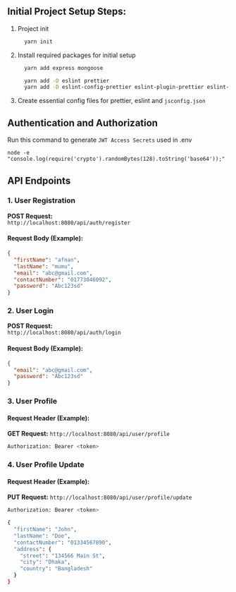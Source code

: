 ## Initial Project Setup Steps:

1. Project init

   ```bash
     yarn init
   ```

2. Install required packages for initial setup

   ```bash
     yarn add express mongoose

     yarn add -D eslint prettier
     yarn add -D eslint-config-prettier eslint-plugin-prettier eslint-plugin-import
   ```

3. Create essential config files for prettier, eslint and `jsconfig.json`

## Authentication and Authorization

Run this command to generate `JWT Access Secrets` used in .env

```node
node -e "console.log(require('crypto').randomBytes(128).toString('base64'));"
```

## API Endpoints

### 1. **User Registration**

**POST Request:**  
`http://localhost:8080/api/auth/register`

#### Request Body (Example):

```json
{
  "firstName": "afnan",
  "lastName": "mumu",
  "email": "abc@gmail.com",
  "contactNumber": "01773046092",
  "password": "Abc123sd"
}
```

### 2. **User Login**

**POST Request:**  
`http://localhost:8080/api/auth/login`

#### Request Body (Example):

```json
{
  "email": "abc@gmail.com",
  "password": "Abc123sd"
}
```

### 3. **User Profile**

#### Request Header (Example):

**GET Request:**
`http://localhost:8080/api/user/profile`

```bash
Authorization: Bearer <token>
```

### 4. **User Profile Update**

#### Request Header (Example):

**PUT Request:**
`http://localhost:8080/api/user/profile/update`

```bash
Authorization: Bearer <token>
```
```bash
{
  "firstName": "John",
  "lastName": "Doe",
  "contactNumber": "01334567890",
  "address": {
    "street": "134566 Main St",
    "city": "Dhaka",
    "country": "Bangladesh"
  }
}
```